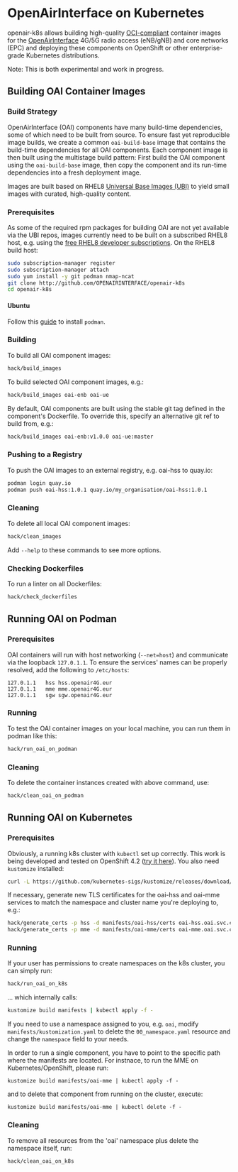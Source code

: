 # OpenAirInterface on Kubernetes

openair-k8s allows building high-quality [OCI-compliant](https://www.opencontainers.org/) container images for the [OpenAirInterface](https://www.openairinterface.org) 4G/5G radio access (eNB/gNB) and core networks (EPC) and deploying these components on OpenShift or other enterprise-grade Kubernetes distributions.

Note: This is both experimental and work in progress.

## Building OAI Container Images
### Build Strategy
OpenAirInterface (OAI) components have many build-time dependencies, some of which need to be built from source. To ensure fast yet reproducible image builds, we create a common `oai-build-base` image that contains the build-time dependencies for all OAI components. Each component image is then built using the multistage build pattern: First build the OAI component using the `oai-build-base` image, then copy the component and its run-time dependencies into a fresh deployment image.

Images are built based on RHEL8 [Universal Base Images (UBI)](https://www.redhat.com/en/blog/introducing-red-hat-universal-base-image) to yield small images with curated, high-quality content.

### Prerequisites
As some of the required rpm packages for building OAI are not yet available via the UBI repos, images currently need to be built on a subscribed RHEL8 host, e.g. using the [free RHEL8 developer subscriptions](https://developers.redhat.com/articles/getting-red-hat-developer-subscription-what-rhel-users-need-know/). On the RHEL8 build host:
```sh
sudo subscription-manager register
sudo subscription-manager attach
sudo yum install -y git podman nmap-ncat
git clone http://github.com/OPENAIRINTERFACE/openair-k8s
cd openair-k8s
```

#### Ubuntu

Follow this [guide](https://computingforgeeks.com/how-to-install-podman-on-ubuntu/) to install `podman`.

### Building
To build all OAI component images:
```sh
hack/build_images
```
To build selected OAI component images, e.g.:
```sh
hack/build_images oai-enb oai-ue
```
By default, OAI components are built using the stable git tag defined in the component's Dockerfile. To override this, specify an alternative git ref to build from, e.g.:
```sh
hack/build_images oai-enb:v1.0.0 oai-ue:master
```

### Pushing to a Registry
To push the OAI images to an external registry, e.g. oai-hss to quay.io:
```sh
podman login quay.io
podman push oai-hss:1.0.1 quay.io/my_organisation/oai-hss:1.0.1
```

### Cleaning
To delete all local OAI component images:
```sh
hack/clean_images
```
Add `--help` to these commands to see more options.

### Checking Dockerfiles
To run a linter on all Dockerfiles:
```sh
hack/check_dockerfiles
```

## Running OAI on Podman
### Prerequisites
OAI containers will run with host networking (```--net=host```) and communicate via the loopback ```127.0.1.1```. To ensure the services' names can be properly resolved, add the following to ```/etc/hosts```:
```
127.0.1.1	hss hss.openair4G.eur
127.0.1.1	mme mme.openair4G.eur
127.0.1.1	sgw sgw.openair4G.eur
```

### Running
To test the OAI container images on your local machine, you can run them in podman like this:
```sh
hack/run_oai_on_podman
```

### Cleaning
To delete the container instances created with above command, use:
```sh
hack/clean_oai_on_podman
```

## Running OAI on Kubernetes
### Prerequisites
Obviously, a running k8s cluster with `kubectl` set up correctly. This work is being developed and tested on OpenShift 4.2 ([try it here](https://try.openshift.com)). You also need `kustomize` installed:
```sh
curl -L https://github.com/kubernetes-sigs/kustomize/releases/download/v3.1.0/kustomize_3.1.0_linux_amd64 -o ~/bin/kustomize && chmod a+x ~/bin/kustomize
```

If necessary, generate new TLS certificates for the oai-hss and oai-mme services to match the namespace and cluster name you're deploying to, e.g.:
```sh
hack/generate_certs -p hss -d manifests/oai-hss/certs oai-hss.oai.svc.cluster.local
hack/generate_certs -p mme -d manifests/oai-mme/certs oai-mme.oai.svc.cluster.local
```

### Running
If your user has permissions to create namespaces on the k8s cluster, you can simply run:
```sh
hack/run_oai_on_k8s
```
... which internally calls:
```sh
kustomize build manifests | kubectl apply -f -
```
If you need to use a namespace assigned to you, e.g. `oai`, modify `manifests/kustomization.yaml` to delete the `00_namespace.yaml` resource and change the `namespace` field to your needs.

In order to run a single component, you have to point to the specific path where the manifests are located. For instnace, to run the MME on Kubernetes/OpenShift, please run:

```
kustomize build manifests/oai-mme | kubectl apply -f -
```

and to delete that component from running on the cluster, execute:

```
kustomize build manifests/oai-mme | kubectl delete -f -
```

### Cleaning
To remove all resources from the 'oai' namespace plus delete the namespace itself, run:
```sh
hack/clean_oai_on_k8s
```
